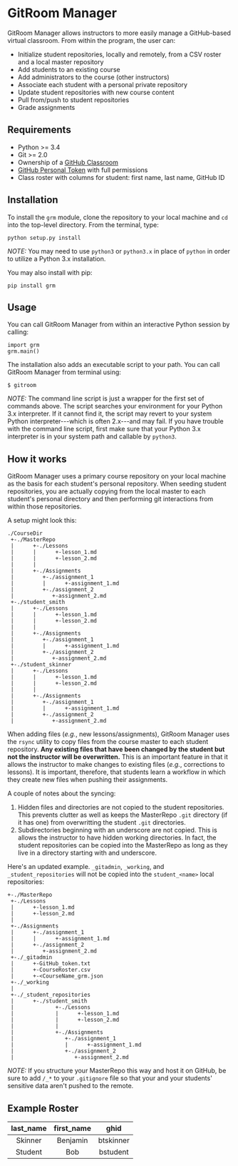 GitRoom Manager
===============

GitRoom Manager allows instructors to more easily manage a GitHub-based
virtual classroom. From within the program, the user can:

-   Initialize student repositories, locally and remotely, from a CSV
    roster and a local master repository
-   Add students to an existing course
-   Add administrators to the course (other instructors)
-   Associate each student with a personal private repository
-   Update student repositories with new course content
-   Pull from/push to student repositories
-   Grade assignments

Requirements
------------

-   Python &gt;= 3.4
-   Git &gt;= 2.0
-   Ownership of a [GitHub Classroom](https://classroom.github.com/)
-   [GitHub Personal
    Token](https://help.github.com/articles/creating-an-access-token-for-command-line-use/)
    with full permissions
-   Class roster with columns for student: first name, last name, GitHub
    ID

Installation
------------

To install the `grm` module, clone the repository to your local machine
and `cd` into the top-level directory. From the terminal, type:

``` {.sourceCode .}
python setup.py install
```

*NOTE:* You may need to use `python3` or `python3.x` in place of
`python` in order to utilize a Python 3.x installation.

You may also install with pip:

``` {.sourceCode .}
pip install grm
```

Usage
-----

You can call GitRoom Manager from within an interactive Python session
by calling:

``` {.sourceCode .python}
import grm
grm.main()
```

The installation also adds an executable script to your path. You can
call GitRoom Manager from terminal using:

``` {.sourceCode .}
$ gitroom
```

*NOTE:* The command line script is just a wrapper for the first set of
commands above. The script searches your environment for your Python 3.x
interpreter. If it cannot find it, the script may revert to your system
Python interpreter---which is often 2.x---and may fail. If you have
trouble with the command line script, first make sure that your Python
3.x interpreter is in your system path and callable by `python3`.

How it works
------------

GitRoom Manager uses a primary course repository on your local machine
as the basis for each student's personal repository. When seeding
student repositories, you are actually copying from the local master to
each student's personal directory and then performing git interactions
from within those repositories.

A setup might look this:

``` {.sourceCode .}
./CourseDir
 +-./MasterRepo
 |      +-./Lessons
 |      |      +-lesson_1.md
 |      |      +-lesson_2.md
 |      |
 |      +-./Assignments
 |         +-./assignment_1
 |         |      +-assignment_1.md
 |         +-./assignment_2
 |            +-assignment_2.md
 +-./student_smith           
 |      +-./Lessons
 |      |      +-lesson_1.md
 |      |      +-lesson_2.md
 |      |
 |      +-./Assignments
 |         +-./assignment_1
 |         |      +-assignment_1.md
 |         +-./assignment_2
 |            +-assignment_2.md
 +-./student_skinner         
 |      +-./Lessons
 |      |      +-lesson_1.md
 |      |      +-lesson_2.md
 |      |
 |      +-./Assignments
 |         +-./assignment_1
 |         |      +-assignment_1.md
 |         +-./assignment_2
 |            +-assignment_2.md
```

When adding files (*e.g.*, new lessons/assignments), GitRoom Manager
uses the `rsync` utility to copy files from the course master to each
student repository. **Any existing files that have been changed by the
student but not the instructor will be overwritten.** This is an
important feature in that it allows the instructor to make changes to
existing files (*e.g.*, corrections to lessons). It is important,
therefore, that students learn a workflow in which they create new files
when pushing their assignments.

A couple of notes about the syncing:

1.  Hidden files and directories are not copied to the
    student repositories. This prevents clutter as well as keeps the
    MasterRepo `.git` directory (if it has one) from overwritting the
    student `.git` directories.
2.  Subdirectories beginning with an underscore are not copied. This is
    allows the instructor to have hidden working directories. In fact,
    the student repositories can be copied into the MasterRepo as long
    as they live in a directory starting with and underscore.

Here's an updated example. `_gitadmin`, `_working`, and
`_student_repositories` will not be copied into the `student_<name>`
local repositories:

``` {.sourceCode .}
+-./MasterRepo
 +-./Lessons
 |      +-lesson_1.md
 |      +-lesson_2.md
 |
 +-./Assignments
 |      +-./assignment_1
 |      |      +-assignment_1.md
 |      +-./assignment_2
 |         +-assignment_2.md
 +-./_gitadmin
 |      +-GitHub_token.txt
 |      +-CourseRoster.csv
 |      +-<CourseName_grm.json
 +-./_working
 |
 +-./_student_repositories
 |      +-./student_smith            
 |             +-./Lessons
 |             |      +-lesson_1.md
 |             |      +-lesson_2.md
 |             |
 |             +-./Assignments
 |                +-./assignment_1
 |                |      +-assignment_1.md
 |                +-./assignment_2
 |                   +-assignment_2.md
```

*NOTE:* If you structure your MasterRepo this way and host it on GitHub,
be sure to add `/_*` to your `.gitignore` file so that your and your
students' sensitive data aren't pushed to the remote.

Example Roster
--------------

|last\_name|first\_name|ghid|  
|:---:|:---:|:---:|  
|Skinner|Benjamin|btskinner|  
|Student|Bob|bstudent|


